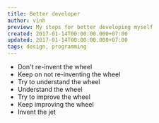 ```yaml
---
title: Better developer
author: vinh
preview: My steps for better developing myself
created: 2017-01-14T00:00:00.000+07:00
updated: 2017-01-14T00:00:00.000+07:00
tags: design, programming
---
```


- Don't re-invent the wheel
- Keep on not re-inventing the wheel
- Try to understand the wheel
- Understand the wheel
- Try to improve the wheel
- Keep improving the wheel
- Invent the jet


